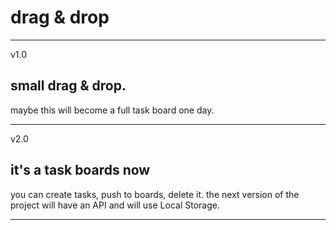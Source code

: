 # drag & drop

_____

v1.0
## small drag & drop.
maybe this will become a full task board one day.

___

v2.0
## it's a task boards now

you can create tasks, push to boards, delete it.
the next version of the project will have an API and will use Local Storage.

___